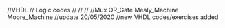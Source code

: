 //VHDL // Logic codes
//
//
//
//Mux OR_Gate Mealy_Machine Moore_Machine
//update 20/05/2020
//new VHDL codes/exercises added

